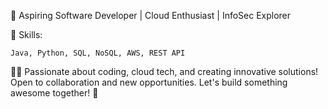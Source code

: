 🚀 Aspiring Software Developer | Cloud Enthusiast | InfoSec Explorer

🔧 Skills:
    
    Java, Python, SQL, NoSQL, AWS, REST API
    
👨‍💻 Passionate about coding, cloud tech, and creating innovative solutions! Open to collaboration and new opportunities. Let's build something awesome together! 🚀
